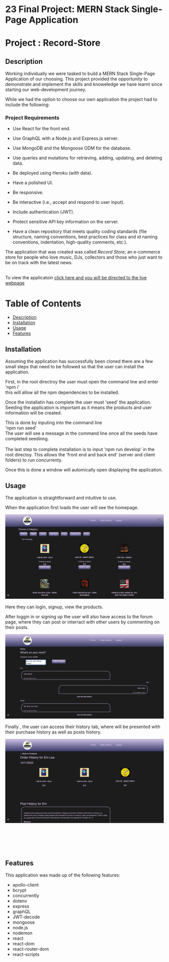 # 23 Final Project: MERN Stack Single-Page Application

# Project : Record-Store

## Description

Working individually we were tasked to build a MERN Stack Single-Page Application of our choosing. This project provided the opportunity to demonstrate and implement the skills and knoweledge we have learnt since starting our web-development journey.

While we had the option to choose our own application the project had to include the following:

### Project Requirements

- Use React for the front end.

- Use GraphQL with a Node.js and Express.js server.

- Use MongoDB and the Mongoose ODM for the database.

- Use queries and mutations for retrieving, adding, updating, and deleting data.

- Be deployed using Heroku (with data).

- Have a polished UI.

- Be responsive.

- Be interactive (i.e., accept and respond to user input).

- Include authentication (JWT).

- Protect sensitive API key information on the server.

- Have a clean repository that meets quality coding standards (file structure, naming conventions, best practices for class and id naming conventions, indentation, high-quality comments, etc.).

The application that was created was called _Record Store_; an e-commerce store for people who love music, DJs, collectors and those who just want to be on track with the latest news.
<br>
<br>

To view the applicatoin [click here and you will be directed to the live webpage](https://intense-beach-26403.herokuapp.com/)

# Table of Contents

- [Description](#description)
- [Installation](#installation)
- [Usage](#usage)
- [Features](#features)
  <br>

## Installation

Assuming the application has successfully been cloned there are a few small steps that need to be followed so that the user can install the application. <br>

First, in the root directroy the user must open the command line and enter <br>
'npm i'
<br>
this will allow all the npm dependencies to be installed.

Once the installatin has complete the user must 'seed' the application. Seeding the application is important as it means the products and user information will be created. <br>

This is done by inputing into the command line <br>
'npm run seed'
<br>
The user will see a message in the command line once all the seeds have completed seedinng. <br>
<br>
The last step to complete installation is to input 'npm run develop' in the root directoy. This allows the 'front end and back end' (server and client folders) to run concurrenty.

Once this is done a window will automically open displaying the application.

## Usage

The application is straightforward and intuitive to use.

When the application first loads the user will see the homepage.

![home](client/public/images/recordstore.png)

Here they can login, signup, view the products.

After loggin in or signing up the user will also have access to the forum page, where they can post or interract with other users by commenting on their posts.

![FORUM](client/public/images/forum.png)

Finally , the user can access their history tab, where will be presented with their purchase history as well as posts history.

![HISTORY](client/public/images/history.png)

<br>
<br>
<br>
<br>

## Features

This application was made up of the following features:

- apollo-client
- bcrypt
- concurrently
- dotenv
- express
- graphQL
- JWT-decode
- mongoose
- node.js
- nodemon
- react
- react-dom
- react-router-dom
- react-scripts
